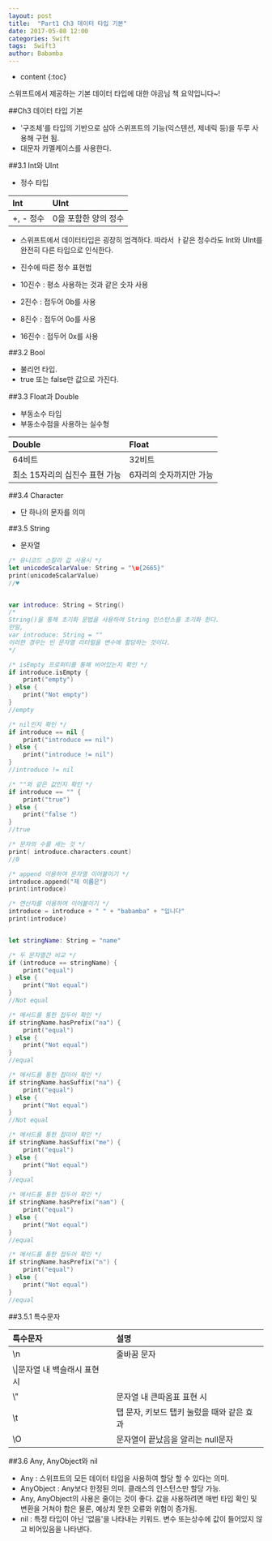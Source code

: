 ```yaml
---
layout: post
title:  "Part1 Ch3 데이터 타입 기본"
date: 2017-05-08 12:00
categories: Swift
tags:  Swift3 
author: Babamba
---
```


* content
{:toc}

스위프트에서 제공하는 기본 데이터 타입에 대한 야곰님 책 요약입니다~!

##Ch3 데이터 타입 기본


* '구조체'를 타입의 기반으로 삼아 스위프트의 기능(익스텐션, 제네릭 등)을 두루 사용해 구현 됨.
* 대문자 카멜케이스를 사용한다.


##3.1 Int와 UInt

* 정수 타입

|Int|UInt|
|:--|:--|
|+, - 정수| 0을 포함한 양의 정수|

* 스위프트에서 데이터타입은 굉장히 엄격하다. 따라서 ㅏ같은 정수라도 Int와 UInt를 완전히 다른 타입으로 인식한다.

* 진수에 따른 정수 표현법
 * 10진수 : 평소 사용하는 것과 같은 숫자 사용
 * 2진수  : 접두어 0b를 사용
 * 8진수  : 접두어 0o를 사용
 * 16진수 : 접두어 0x를 사용

##3.2 Bool 
* 불리언 타입.
* true 또는 false만 값으로 가진다.

##3.3 Float과 Double

* 부동소수 타입
* 부동소수점을 사용하는 실수형

| Double | Float |
|:--|:--|
|64비트| 32비트 |
|최소 15자리의 십진수 표현 가능| 6자리의 숫자까지만 가능 |

##3.4 Character

* 단 하나의 문자를 의미

##3.5 String

* 문자열

```swift
/* 유니코드 스칼라 값 사용시 */
let unicodeScalarValue: String = "\u{2665}"
print(unicodeScalarValue)
//♥


var introduce: String = String()
/*
String()을 통해 초기화 문법을 사용하여 String 인스턴스를 초기화 한다.
만일,
var introduce: String = ""
이러한 경우는 빈 문자열 리터럴을 변수에 할당하는 것이다.
*/

/* isEmpty 프로퍼티를 통해 비어있는지 확인 */
if introduce.isEmpty {
    print("empty")
} else {
    print("Not empty")
}
//empty

/* nil인지 확인 */
if introduce == nil {
    print("introduce == nil")
} else {
    print("introduce != nil")
}
//introduce != nil

/* ""와 같은 값인지 확인 */
if introduce == "" {
    print("true")
} else {
    print("false ")
}
//true

/* 문자의 수를 세는 것 */
print( introduce.characters.count)
//0

/* append 이용하여 문자열 이어붙이기 */
introduce.append("제 이름은")
print(introduce)

/* 연산자를 이용하여 이어붙이기 */
introduce = introduce + " " + "babamba" + "입니다"
print(introduce)


let stringName: String = "name"

/* 두 문자열간 비교 */
if (introduce == stringName) {
    print("equal")
} else {
    print("Not equal")
}
//Not equal

/* 메서드를 통한 접두어 확인 */
if stringName.hasPrefix("na") {
    print("equal")
} else {
    print("Not equal")
}
//equal

/* 메서드를 통한 접미어 확인 */
if stringName.hasSuffix("na") {
    print("equal")
} else {
    print("Not equal")
}
//Not equal

/* 메서드를 통한 접미어 확인 */
if stringName.hasSuffix("me") {
    print("equal")
} else {
    print("Not equal")
}
//equal

/* 메서드를 통한 접두어 확인 */
if stringName.hasPrefix("nam") {
    print("equal")
} else {
    print("Not equal")
}
//equal

/* 메서드를 통한 접두어 확인 */
if stringName.hasPrefix("n") {
    print("equal")
} else {
    print("Not equal")
}
//equal

```

##3.5.1 특수문자

| 특수문자 | 설명 |
|:--|:--|
|\n|줄바꿈 문자|
|\\\|문자열 내 백슬래시 표현 시|
|\\"| 문자열 내 큰따옴표 표현 시|
|\t|탭 문자, 키보드 탭키 눌렀을 때와 같은 효과|
|\O|문자열이 끝났음을 알리는 null문자|

##3.6 Any, AnyObject와 nil

* Any : 스위프트의 모든 데이터 타입을 사용하여 할당 할 수 있다는 의미.
* AnyObject : Any보다 한정된 의미. 클래스의 인스턴스만 할당 가능.
 * Any, AnyObject의 사용은 줄이는 것이 좋다. 값을 사용하려면 매번 타입 확인 및 변환을 거쳐야 함은 물론, 예상치 못한 오류와 위험이 증가됨.
* nil : 특정 타입이 아닌 '없음'을 나타내는 키워드. 변수 또는상수에 값이 들어있지 않고 비어있음을 나타낸다. 

